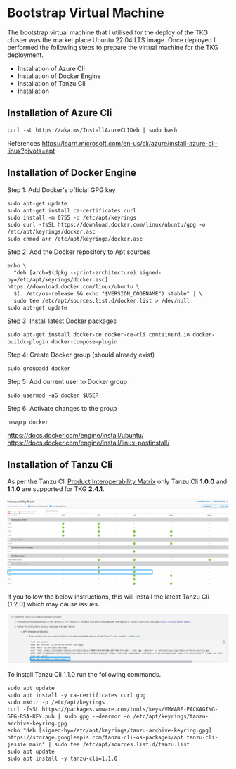 # Bootstrap Virtual Machine

The bootstrap virtual machine that I utilised for the deploy of the TKG cluster was the market place Ubuntu 22.04 LTS image. Once deployed I performed the following steps to prepare the virtual machine for the TKG deployment.

- Installation of Azure Cli
- Installation of Docker Engine
- Installation of Tanzu Cli
- Installation 

## Installation of Azure Cli

```
curl -sL https://aka.ms/InstallAzureCLIDeb | sudo bash
```

References
https://learn.microsoft.com/en-us/cli/azure/install-azure-cli-linux?pivots=apt

## Installation of Docker Engine

Step 1: Add Docker's official GPG key
```
sudo apt-get update
sudo apt-get install ca-certificates curl
sudo install -m 0755 -d /etc/apt/keyrings
sudo curl -fsSL https://download.docker.com/linux/ubuntu/gpg -o /etc/apt/keyrings/docker.asc
sudo chmod a+r /etc/apt/keyrings/docker.asc
```

Step 2: Add the Docker repository to Apt sources
```
echo \
  "deb [arch=$(dpkg --print-architecture) signed-by=/etc/apt/keyrings/docker.asc] https://download.docker.com/linux/ubuntu \
  $(. /etc/os-release && echo "$VERSION_CODENAME") stable" | \
  sudo tee /etc/apt/sources.list.d/docker.list > /dev/null
sudo apt-get update
```

Step 3: Install latest Docker packages

```
sudo apt-get install docker-ce docker-ce-cli containerd.io docker-buildx-plugin docker-compose-plugin
```

Step 4: Create Docker group (should already exist)
```
sudo groupadd docker
```

Step 5: Add current user to Docker group
```
sudo usermod -aG docker $USER
```

Step 6: Activate changes to the group
```
newgrp docker
```

https://docs.docker.com/engine/install/ubuntu/
https://docs.docker.com/engine/install/linux-postinstall/

## Installation of Tanzu Cli

As per the Tanzu Cli [Product Interoperability Matrix](https://interopmatrix.vmware.com/Interoperability?col=1772,&row=0,) only Tanzu Cli **1.0.0** and **1.1.0** are supported for TKG **2.4.1**.

![image](img/TanzuCliMatrix.png)

If you follow the below instructions, this will install the latest Tanzu Cli (1.2.0) which may cause issues.

![image](img/TanzuCli-LatestVersion.png)


To install Tanzu Cli 1.1.0 run the following commands.

```
sudo apt update
sudo apt install -y ca-certificates curl gpg
sudo mkdir -p /etc/apt/keyrings
curl -fsSL https://packages.vmware.com/tools/keys/VMWARE-PACKAGING-GPG-RSA-KEY.pub | sudo gpg --dearmor -o /etc/apt/keyrings/tanzu-archive-keyring.gpg
echo "deb [signed-by=/etc/apt/keyrings/tanzu-archive-keyring.gpg] https://storage.googleapis.com/tanzu-cli-os-packages/apt tanzu-cli-jessie main" | sudo tee /etc/apt/sources.list.d/tanzu.list
sudo apt update
sudo apt install -y tanzu-cli=1.1.0
```
